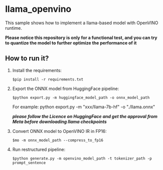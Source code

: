 # llama_openvino
This sample shows how to implement a llama-based model with OpenVINO runtime.

**Please notice this repository is only for a functional test, and you can try to quantize the model to further optimize the performance of it**

## How to run it?
1. Install the requirements:

    ```$pip install -r requirements.txt```

2. Export the ONNX model from HuggingFace pipeline:

    ```$python export.py -m huggingface_model_path -o onnx_model_path```


    For example: python export.py -m "xxx/llama-7b-hf" -o "./llama.onnx"


    ***please follow the Licence on HuggingFace and get the approval from Meta before downloading llama checkpoints***

3. Convert ONNX model to OpenVINO IR in FP16:

     ```$mo -m onnx_model_path --compress_to_fp16```

4. Run restructured pipeline:

    ```$python generate.py -m openvino_model_path -t tokenizer_path -p prompt_sentence```
